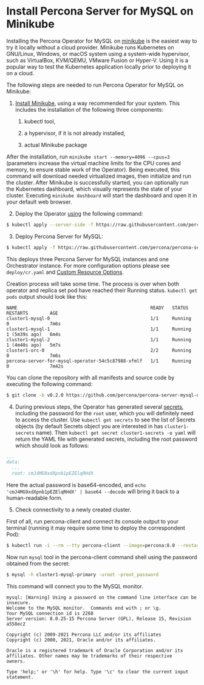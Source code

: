 # Install Percona Server for MySQL on Minikube

Installing the Percona Operator for MySQL on [minikube](https://github.com/kubernetes/minikube)
is the easiest way to try it locally without a cloud provider. Minikube runs
Kubernetes on GNU/Linux, Windows, or macOS system using a system-wide
hypervisor, such as VirtualBox, KVM/QEMU, VMware Fusion or Hyper-V. Using it is
a popular way to test the Kubernetes application locally prior to deploying it
on a cloud.

The following steps are needed to run Percona Operator for MySQL on Minikube:


1. [Install Minikube](https://kubernetes.io/docs/tasks/tools/install-minikube/),
using a way recommended for your system. This includes the installation of
the following three components:


    1. kubectl tool,


    2. a hypervisor, if it is not already installed,


    3. actual Minikube package

After the installation, run `minikube start --memory=4096 --cpus=3`
(parameters increase the virtual machine limits for the CPU cores and memory,
to ensure stable work of the Operator). Being executed, this command will
download needed virtualized images, then initialize and run the
cluster. After Minikube is successfully started, you can optionally run the
Kubernetes dashboard, which visually represents the state of your cluster.
Executing `minikube dashboard` will start the dashboard and open it in your
default web browser.


2. Deploy the Operator [using](https://kubernetes.io/docs/reference/using-api/server-side-apply/) the following command:

```bash
$ kubectl apply --server-side -f https://raw.githubusercontent.com/percona/percona-server-mysql-operator/v0.2.0/deploy/bundle.yaml
```


3. Deploy Percona Server for MySQL:

```bash
$ kubectl apply -f https://raw.githubusercontent.com/percona/percona-server-mysql-operator/main/deploy/cr.yaml
```

This deploys three Percona Server for MySQL instances and one Orchestrator
instance. For more configuration options please see `deploy/cr.yaml` and
[Custom Resource Options](operator.md#operator-custom-resource-options).

Creation process will take some time. The process is over when both
operator and replica set pod have reached their Running status.
`kubectl get pods` output should look like this:

```text
NAME                                                 READY   STATUS    RESTARTS        AGE
cluster1-mysql-0                                     1/1     Running   0               7m6s
cluster1-mysql-1                                     1/1     Running   1 (5m39s ago)   6m4s
cluster1-mysql-2                                     1/1     Running   1 (4m40s ago)   5m7s
cluster1-orc-0                                       2/2     Running   0               7m6s
percona-server-for-mysql-operator-54c5c87988-xfmlf   1/1     Running   0               7m42s
```

You can clone the repository with all manifests and source code by executing the following command:

```bash
$ git clone -b v0.2.0 https://github.com/percona/percona-server-mysql-operator
```


4. During previous steps, the Operator has generated several [secrets](https://kubernetes.io/docs/concepts/configuration/secret/), including the
password for the `root` user, which you will definitely need to access the
cluster. Use `kubectl get secrets` to see the list of Secrets objects (by
default Secrets object you are interested in has `cluster1-secrets` name).
Then `kubectl get secret cluster1-secrets -o yaml` will return the YAML
file with generated secrets, including the root password which should look as
follows:

```yaml
...
data:
  ...
  root: cmJ4MG9xdXpnb1pEZElqRHdX
```

Here the actual password is base64-encoded, and
`echo 'cmJ4MG9xdXpnb1pEZElqRHdX' | base64 --decode` will bring it back to a
human-readable form.


5. Check connectivity to a newly created cluster.

First of all, run percona-client and connect its console output to your
terminal (running it may require some time to deploy the correspondent Pod):

```bash
$ kubectl run -i --rm --tty percona-client --image=percona:8.0 --restart=Never -- bash -il
```

Now run `mysql` tool in the percona-client command shell using the password
obtained from the secret:

```bash
$ mysql -h cluster1-mysql-primary -uroot -proot_password
```

This command will connect you to the MySQL monitor.

```text
mysql: [Warning] Using a password on the command line interface can be insecure.
Welcome to the MySQL monitor.  Commands end with ; or \g.
Your MySQL connection id is 2268
Server version: 8.0.25-15 Percona Server (GPL), Release 15, Revision a558ec2

Copyright (c) 2009-2021 Percona LLC and/or its affiliates
Copyright (c) 2000, 2021, Oracle and/or its affiliates.

Oracle is a registered trademark of Oracle Corporation and/or its
affiliates. Other names may be trademarks of their respective
owners.

Type 'help;' or '\h' for help. Type '\c' to clear the current input statement.
```
